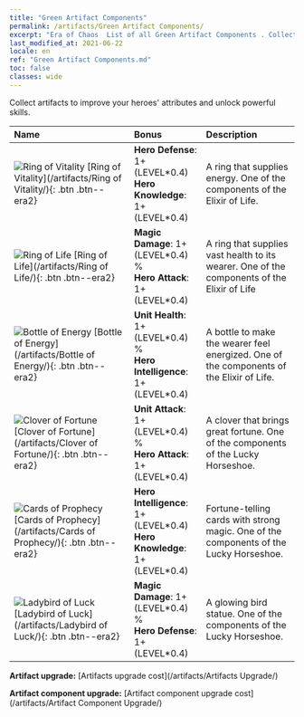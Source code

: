 ```yaml
---
title: "Green Artifact Components"
permalink: /artifacts/Green Artifact Components/
excerpt: "Era of Chaos  List of all Green Artifact Components . Collect artifacts to improve your heroes' attributes and unlock powerful skills."
last_modified_at: 2021-06-22
locale: en
ref: "Green Artifact Components.md"
toc: false
classes: wide
---
```


  Collect artifacts to improve your heroes' attributes and unlock powerful skills.

  |     Name    |   Bonus | Description | 
  |:------------|:--------|:------------| 
 | ![Ring of Vitality](/images/t/artifact_40111.png) [Ring of Vitality](/artifacts/Ring of Vitality/){: .btn .btn--era2} | **Hero Defense**: 1+(LEVEL\*0.4)<br/>**Hero Knowledge**: 1+(LEVEL\*0.4) | A ring that supplies energy. One of the components of the Elixir of Life. | 
 | ![Ring of Life](/images/t/artifact_40112.png) [Ring of Life](/artifacts/Ring of Life/){: .btn .btn--era2} | **Magic Damage**: 1+(LEVEL\*0.4) %<br/>**Hero Attack**: 1+(LEVEL\*0.4) | A ring that supplies vast health to its wearer. One of the components of the Elixir of Life | 
 | ![Bottle of Energy](/images/t/artifact_40113.png) [Bottle of Energy](/artifacts/Bottle of Energy/){: .btn .btn--era2} | **Unit Health**: 1+(LEVEL\*0.4) %<br/>**Hero Intelligence**: 1+(LEVEL\*0.4) | A bottle to make the wearer feel energized. One of the components of the Elixir of Life. | 
 | ![Clover of Fortune](/images/t/artifact_40121.png) [Clover of Fortune](/artifacts/Clover of Fortune/){: .btn .btn--era2} | **Unit Attack**: 1+(LEVEL\*0.4) %<br/>**Hero Attack**: 1+(LEVEL\*0.4) | A clover that brings great fortune. One of the components of the Lucky Horseshoe. | 
 | ![Cards of Prophecy](/images/t/artifact_40122.png) [Cards of Prophecy](/artifacts/Cards of Prophecy/){: .btn .btn--era2} | **Hero Intelligence**: 1+(LEVEL\*0.4)<br/>**Hero Knowledge**: 1+(LEVEL\*0.4) | Fortune-telling cards with strong magic. One of the components of the Lucky Horseshoe. | 
 | ![Ladybird of Luck](/images/t/artifact_40123.png) [Ladybird of Luck](/artifacts/Ladybird of Luck/){: .btn .btn--era2} | **Magic Damage**: 1+(LEVEL\*0.4) %<br/>**Hero Defense**: 1+(LEVEL\*0.4) | A glowing bird statue. One of the components of the Lucky Horseshoe. | 


  **Artifact upgrade:** [Artifacts upgrade cost](/artifacts/Artifacts Upgrade/)

 **Artifact component upgrade:** [Artifact component upgrade cost](/artifacts/Artifact Component Upgrade/)

